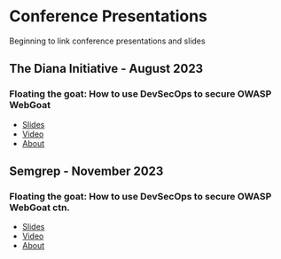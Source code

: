 # Conference Presentations
Beginning to link conference presentations and slides

## The Diana Initiative - August 2023
### Floating the goat: How to use DevSecOps to secure OWASP WebGoat
* [Slides](TBD)
* [Video]([https://www.example.com](https://www.youtube.com/watch?v=zREi-5hQwmw)https://www.youtube.com/watch?v=zREi-5hQwmw)
* [About](https://thedianainitiative2023.sched.com/event/1O5lz/floating-the-goat-how-to-use-devsecops-to-secure-owasp-webgoat)

## Semgrep - November 2023
### Floating the goat: How to use DevSecOps to secure OWASP WebGoat ctn.
* [Slides](TBD)
* [Video](TBD)
* [About]([https://thedianainitiative2023.sched.com/event/1O5lz/floating-the-goat-how-to-use-devsecops-to-secure-owasp-webgoat](https://semgrep.dev/events/devsecops-to-secure-owasp-webgoat/?utm_medium=social&utm_campaign=whp)https://semgrep.dev/events/devsecops-to-secure-owasp-webgoat/?utm_medium=social&utm_campaign=whp)
